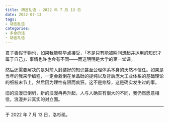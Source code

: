 ```yaml
---
title: 胡言乱语 - 2022 年 7 月 13 日
date: 2022-07-13
tags:
- 胡言乱语
categories:
- 多余的话
- 胡言乱语
---
```


君子善假于物也，如果我能够早点接受，「不是只有能被瞬间想起并运用的知识才属于自己」，事情也许也会有不同——而这明明是大学的第一堂课。

然后还需要解决的是对前人封装好的知识甚至公理体系本身的天然不信任。如果是当年的我来学编程，一定会栽倒在单晶硅的提纯以及背后庞大工业体系的基础理论的细枝末节上，然后因为理性有限而疯狂。这不是修辞，这是确实发生过的事。

旧的浪漫已倒坍，新的浪漫冉冉升起，人与人确实有很大的不同，我仍然愿意相信，浪漫并非真实的对立面。

------

于 2022 年 7 月 13 日，洛杉矶。
